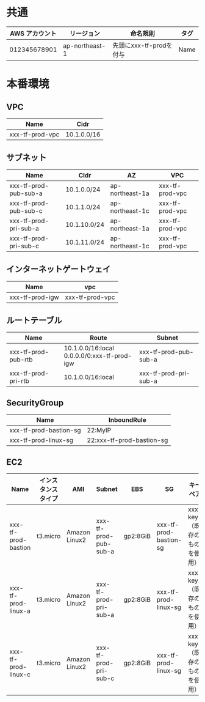# 共通
|AWS アカウント|リージョン|命名規則|タグ|
| ---- | ---- | ---- | ---- |
|012345678901|ap-northeast-1|先頭にxxx-tf-prodを付与|Name|

# 本番環境
## VPC
|Name|Cidr|
| ---- | ---- |
|xxx-tf-prod-vpc|10.1.0.0/16|

## サブネット
|Name|CIdr|AZ|VPC|
| ---- | ---- | ---- | ---- |
|xxx-tf-prod-pub-sub-a|10.1.0.0/24|ap-northeast-1a|xxx-tf-prod-vpc|
|xxx-tf-prod-pub-sub-c|10.1.1.0/24|ap-northeast-1c|xxx-tf-prod-vpc|
|xxx-tf-prod-pri-sub-a|10.1.10.0/24|ap-northeast-1a|xxx-tf-prod-vpc|
|xxx-tf-prod-pri-sub-c|10.1.11.0/24|ap-northeast-1c|xxx-tf-prod-vpc|

## インターネットゲートウェイ
|Name|vpc|
| ---- | ---- |
|xxx-tf-prod-igw|xxx-tf-prod-vpc|

## ルートテーブル
|Name|Route|Subnet|
| ---- | ---- | ---- |
|xxx-tf-prod-pub-rtb|10.1.0.0/16:local<br>0.0.0.0/0:xxx-tf-prod-igw|xxx-tf-prod-pub-sub-a|
|xxx-tf-prod-pri-rtb|10.1.0.0/16:local|xxx-tf-prod-pri-sub-a|

## SecurityGroup
|Name|InboundRule|
| ---- | ---- |
|xxx-tf-prod-bastion-sg|22:MyIP|
|xxx-tf-prod-linux-sg|22:xxx-tf-prod-bastion-sg|

## EC2
|Name|インスタンスタイプ|AMI|Subnet|EBS|SG|キーペア|
| ---- | ---- | ---- | ---- | ---- | ---- | ---- |
|xxx-tf-prod-bastion|t3.micro|Amazon Linux2|xxx-tf-prod-pub-sub-a|gp2:8GiB|xxx-tf-prod-bastion-sg|xxx-key（既存のものを使用）|
|xxx-tf-prod-linux-a|t3.micro|Amazon Linux2|xxx-tf-prod-pri-sub-a|gp2:8GiB|xxx-tf-prod-linux-sg|xxx-key（既存のものを使用）|
|xxx-tf-prod-linux-c|t3.micro|Amazon Linux2|xxx-tf-prod-pri-sub-c|gp2:8GiB|xxx-tf-prod-linux-sg|xxx-key（既存のものを使用）|
